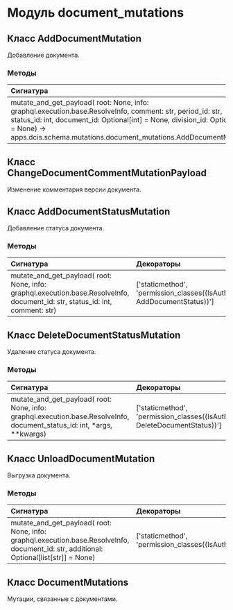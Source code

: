 # Модуль document_mutations



## Класс AddDocumentMutation

Добавление документа.

### Методы

| Сигнатура                                                                                                                                                                                                                                                              | Декораторы                                                             | Описание                        |
| :--------------------------------------------------------------------------------------------------------------------------------------------------------------------------------------------------------------------------------------------------------------------- | :--------------------------------------------------------------------- | :------------------------------ |
| mutate_and_get_payload( root: None, info: graphql.execution.base.ResolveInfo, comment: str, period_id: str, status_id: int, document_id: Optional[int] = None, division_id: Optional[int] = None) -> apps.dcis.schema.mutations.document_mutations.AddDocumentMutation | ['staticmethod', 'permission_classes((IsAuthenticated, AddDocument))'] | Мутация для создания документа. |

## Класс ChangeDocumentCommentMutationPayload

Изменение комментария версии документа.

## Класс AddDocumentStatusMutation

Добавление статуса документа.

### Методы

| Сигнатура                                                                                                                     | Декораторы                                                                   | Описание |
| :---------------------------------------------------------------------------------------------------------------------------- | :--------------------------------------------------------------------------- | :------- |
| mutate_and_get_payload( root: None, info: graphql.execution.base.ResolveInfo, document_id: str, status_id: int, comment: str) | ['staticmethod', 'permission_classes((IsAuthenticated, AddDocumentStatus))'] | -        |

## Класс DeleteDocumentStatusMutation

Удаление статуса документа.

### Методы

| Сигнатура                                                                                                               | Декораторы                                                                      | Описание |
| :---------------------------------------------------------------------------------------------------------------------- | :------------------------------------------------------------------------------ | :------- |
| mutate_and_get_payload( root: None, info: graphql.execution.base.ResolveInfo, document_status_id: int, *args, **kwargs) | ['staticmethod', 'permission_classes((IsAuthenticated, DeleteDocumentStatus))'] | -        |

## Класс UnloadDocumentMutation

Выгрузка документа.

### Методы

| Сигнатура                                                                                                                               | Декораторы                                                 | Описание |
| :-------------------------------------------------------------------------------------------------------------------------------------- | :--------------------------------------------------------- | :------- |
| mutate_and_get_payload( root: None, info: graphql.execution.base.ResolveInfo, document_id: str, additional: Optional[list[str]] = None) | ['staticmethod', 'permission_classes((IsAuthenticated,))'] | -        |

## Класс DocumentMutations

Мутации, связанные с документами.